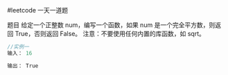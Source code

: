 #leetcode 一天一道题

题目
给定一个正整数 num，编写一个函数，如果 num 是一个完全平方数，则返回 True，否则返回 False。
注意：不要使用任何内置的库函数，如  sqrt。

```js
//实例一
输入： 16

输出： True
```